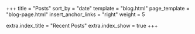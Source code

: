 +++
title = "Posts"
sort_by = "date"
template = "blog.html"
page_template = "blog-page.html"
insert_anchor_links = "right"
weight = 5

extra.index_title = "Recent Posts"
extra.index_show = true
+++
